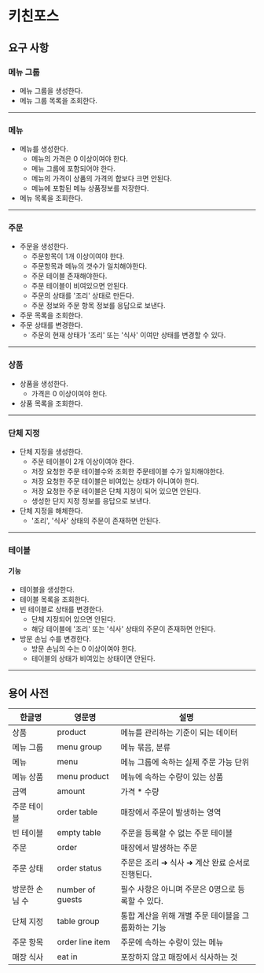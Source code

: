 # 키친포스

## 요구 사항

### 메뉴 그룹
* 메뉴 그룹을 생성한다.
* 메뉴 그룹 목록을 조회한다.
----
### 메뉴
* 메뉴를 생성한다.
  * 메뉴의 가격은 0 이상이여야 한다.
  * 메뉴 그룹에 포함되어야 한다.
  * 메뉴의 가격이 상품의 가격의 합보다 크면 안된다.
  * 메뉴에 포함된 메뉴 상품정보를 저장한다.
* 메뉴 목록을 조회한다.
----
### 주문
* 주문을 생성한다.
  * 주문항목이 1개 이상이여야 한다.
  * 주문항목과 메뉴의 갯수가 일치해야한다.
  * 주문 테이블 존재해야한다.
  * 주문 테이블이 비여있으면 안된다.
  * 주문의 상태를 '조리' 상태로 만든다.
  * 주문 정보와 주문 항목 정보를 응답으로 보낸다.
* 주문 목록을 조회한다.
* 주문 상태를 변경한다.
  * 주문의 현재 상태가 '조리' 또는 '식사' 이여만 상태를 변경할 수 있다.
----  
### 상품
* 상품을 생성한다.
  * 가격은 0 이상이여야 한다.
* 상품 목록을 조회한다.
----
### 단체 지정
* 단체 지정을 생성한다.
  * 주문 테이블이 2개 이상이여야 한다.
  * 저장 요청한 주문 테이블수와 조회한 주문테이블 수가 일치해야한다.
  * 저장 요청한 주문 테이블은 비여있는 상태가 아니여야 한다.
  * 저장 요청한 주문 테이블은 단체 지정이 되어 있으면 안된다.
  * 생성한 단지 지정 정보를 응답으로 보낸다.
* 단체 지정을 해체한다.
  * '조리', '식사' 상태의 주문이 존재하면 안된다.
----
### 테이블
#### 기능
* 테이블을 생성한다.
* 테이블 목록을 조회한다.
* 빈 테이블로 상태를 변경한다.
  * 단체 지정되어 있으면 안된다.
  * 해당 테이블에 '조리' 또는 '식사' 상태의 주문이 존재하면 안된다.
* 방문 손님 수를 변경한다.
  * 방문 손님의 수는 0 이상이여야 한다.
  * 테이블의 상태가 비여있는 상태이면 안된다.
----
## 용어 사전

| 한글명 | 영문명 | 설명 |
| --- | --- | --- |
| 상품 | product | 메뉴를 관리하는 기준이 되는 데이터 |
| 메뉴 그룹 | menu group | 메뉴 묶음, 분류 |
| 메뉴 | menu | 메뉴 그룹에 속하는 실제 주문 가능 단위 |
| 메뉴 상품 | menu product | 메뉴에 속하는 수량이 있는 상품 |
| 금액 | amount | 가격 * 수량 |
| 주문 테이블 | order table | 매장에서 주문이 발생하는 영역 |
| 빈 테이블 | empty table | 주문을 등록할 수 없는 주문 테이블 |
| 주문 | order | 매장에서 발생하는 주문 |
| 주문 상태 | order status | 주문은 조리 ➜ 식사 ➜ 계산 완료 순서로 진행된다. |
| 방문한 손님 수 | number of guests | 필수 사항은 아니며 주문은 0명으로 등록할 수 있다. |
| 단체 지정 | table group | 통합 계산을 위해 개별 주문 테이블을 그룹화하는 기능 |
| 주문 항목 | order line item | 주문에 속하는 수량이 있는 메뉴 |
| 매장 식사 | eat in | 포장하지 않고 매장에서 식사하는 것 |



